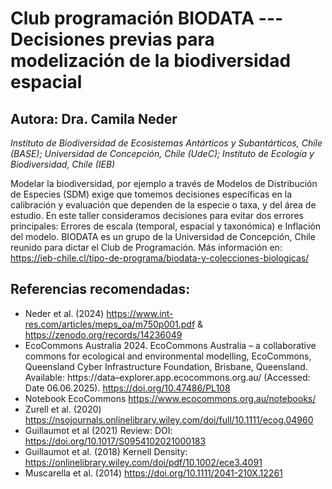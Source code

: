 # Club programación BIODATA --- Decisiones previas para modelización de la biodiversidad espacial 

## Autora: Dra. Camila Neder

_Instituto de Biodiversidad de Ecosistemas Antárticos y Subantárticos, Chile (BASE); Universidad de Concepción, Chile (UdeC); Instituto de Ecología y Biodiversidad, Chile (IEB)_

Modelar la biodiversidad, por ejemplo a través de Modelos de Distribución de Especies (SDM) exige que tomemos decisiones específicas en la calibración y evaluación que dependen de la especie o taxa, y del área de estudio. 
En este taller consideramos decisiones para evitar dos errores principales: Errores de escala (temporal, espacial y taxonómica) e Inflación del modelo. 
BIODATA es un grupo de la Universidad de Concepción, Chile reunido para dictar el Club de Programación. Más información en: https://ieb-chile.cl/tipo-de-programa/biodata-y-colecciones-biologicas/

## Referencias recomendadas:
 * Neder et al. (2024) https://www.int-res.com/articles/meps_oa/m750p001.pdf & https://zenodo.org/records/14236049
 * EcoCommons Australia 2024. EcoCommons Australia – a collaborative commons for ecological and environmental modelling, EcoCommons, Queensland Cyber Infrastructure Foundation, Brisbane, Queensland. Available: https://data–explorer.app.ecocommons.org.au/ (Accessed: Date 06.06.2025).  https://doi.org/10.47486/PL108
 * Notebook EcoCommons https://www.ecocommons.org.au/notebooks/
 * Zurell et al. (2020) https://nsojournals.onlinelibrary.wiley.com/doi/full/10.1111/ecog.04960
 * Guillaumot et al (2021) Review: DOI: https://doi.org/10.1017/S0954102021000183
 * Guillaumot et al. (2018) Kernell Density: https://onlinelibrary.wiley.com/doi/pdf/10.1002/ece3.4091
 * Muscarella et al. (2014)  https://doi.org/10.1111/2041-210X.12261
